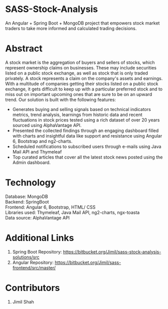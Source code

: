 # SASS-Stock-Analysis
An Angular + Spring Boot + MongoDB project that empowers stock market traders to take more informed and calculated trading decisions.

# Abstract
A stock market is the aggregation of buyers and sellers of stocks, which represent ownership claims on businesses. These may include securities listed on a public stock exchange, as well as stock that is only traded privately. A stock represents a claim on the company's assets and earnings. With a multitude of companies getting their stocks listed on a public stock exchange, it gets difficult to keep up with a particular preferred stock and to miss out on important upcoming ones that are sure to be on an upward trend. Our solution is built with the following features:
* Generates buying and selling signals based on technical indicators metrics, trend analysis, learnings from historic data and recent fluctuations in stock prices tested using a rich dataset of over 20 years sourced using AlphaVantage API.
* Presented the collected findings through an engaging dashboard filled with charts and insightful data like support and resistance using Angular 6, Bootstrap and ng2-charts.
*	Scheduled notifications to subscribed users through e-mails using Java Mail API and Thymeleaf
* Top curated articles that cover all the latest stock news posted using the Admin dashboard.

# Technology
Database: MongoDB  
Backend: SpringBoot  
Frontend: Angular 6, Bootstrap, HTML/ CSS  
Libraries used: Thymeleaf, Java Mail API, ng2-charts, ngx-toasta  
Data source: AlphaVantage API

# Additional Links
1. Spring Boot Repository: https://bitbucket.org/Jimil/sass-stock-analysis-solutions/src
2. Angular Repository: https://bitbucket.org/Jimil/sass-frontend/src/master/

# Contributors
1. Jimil Shah
